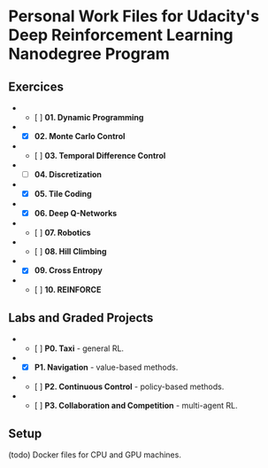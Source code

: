# Personal Work Files for Udacity's Deep Reinforcement Learning Nanodegree Program


## Exercices
+ - [ ] **01. Dynamic Programming**
+ - [x] **02. Monte Carlo Control** 
+ - [ ] **03. Temporal Difference Control**
+ - [ ] **04. Discretization**
+ - [x] **05. Tile Coding**
+ - [x] **06. Deep Q-Networks**
+ - [ ] **07. Robotics**
+ - [ ] **08. Hill Climbing**
+ - [x] **09. Cross Entropy**
+ - [ ] **10. REINFORCE**


## Labs and Graded Projects
+ - [ ] **P0. Taxi** - general RL.
+ - [x] **P1. Navigation** - value-based methods.
+ - [ ] **P2. Continuous Control** - policy-based methods.
+ - [ ] **P3. Collaboration and Competition** - multi-agent RL.

## Setup
(todo) Docker files for CPU and GPU machines.
